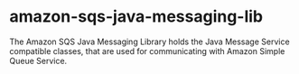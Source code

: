 amazon-sqs-java-messaging-lib
=============================

The Amazon SQS Java Messaging Library holds the Java Message Service compatible classes, that are used for communicating with Amazon Simple Queue Service. 
